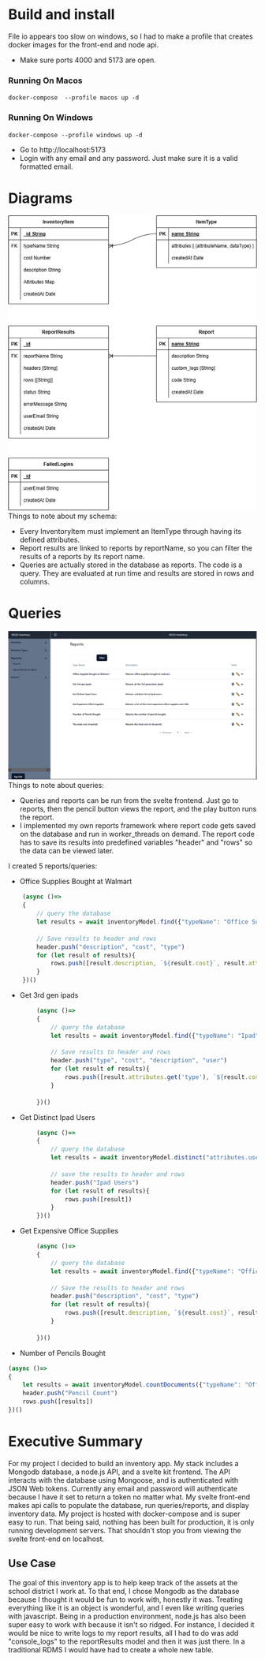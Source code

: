# Build and install
File io appears too slow on windows, so I had to make a profile that creates docker images for the front-end and node api.
- Make sure ports 4000 and 5173 are open.
### Running On Macos 
```
docker-compose  --profile macos up -d
```
### Running On Windows
```
docker-compose --profile windows up -d
```
- Go to http://localhost:5173
- Login with any email and any password. Just make sure it is a valid formatted email. 

# Diagrams
![EDR Diagram](images/diagram.drawio.png)
Things to note about my schema:
- Every InventoryItem must implement an ItemType through having its defined attributes.
- Report results are linked to reports by reportName, so you can filter the results of a reports by its report name.
- Queries are actually stored in the database as reports. The code is a query. They are evaluated at run time and results are stored in rows and columns. 

# Queries
![EDR Diagram](images/reports.png)
Things to note about queries:
- Queries and reports can be run from the svelte frontend. Just go to reports, then the pencil button views the report, and the play button runs the report. 
- I implemented my own reports framework where report code gets saved on the database and run in worker_threads on demand. The report code has to save its results into predefined variables "header" and "rows" so the data can be viewed later.

I created 5 reports/queries:
- Office Supplies Bought at Walmart  
```javascript 
    (async ()=> 
    {
        // query the database
        let results = await inventoryModel.find({"typeName": "Office Supplies", "description":"bought from walmart."})	
        
        // Save results to header and rows
        header.push("description", "cost", "type")
        for (let result of results){
            rows.push([result.description, `${result.cost}`, result.attributes.get('type')])
        }
    })()
```
- Get 3rd gen ipads
```javascript
        (async ()=> 
        {
            // query the database
            let results = await inventoryModel.find({"typeName": "Ipad", "attributes.type":"ipad 3rd gen"})	
            
            // Save results to header and rows
            header.push("type", "cost", "description", "user")
            for (let result of results){
                rows.push([result.attributes.get('type'), `${result.cost}`, result.description, result.attributes.get('user')])
            }

        })()
```
- Get Distinct Ipad Users
```javascript
        (async ()=> 
        {
            // query the database 
            let results = await inventoryModel.distinct("attributes.user", {"typeName": "Ipad"})	
            
            // save the results to header and rows
            header.push("Ipad Users")
            for (let result of results){
                rows.push([result])
            }
        })()
```
- Get Expensive Office Supplies
```javascript
        (async ()=> 
        {
            // query the database
            let results = await inventoryModel.find({"typeName": "Office Supplies", "cost":  { $gte: 50 }})	
            
            // Save the results to header and rows
            header.push("description", "cost", "type")
            for (let result of results){
                rows.push([result.description, `${result.cost}`, result.attributes.get('type')])
            }

        })()
```
- Number of Pencils Bought
```javascript
(async ()=> 
{
    let results = await inventoryModel.countDocuments({"typeName": "Office Supplies", "attributes.type":"pencils"})	
    header.push("Pencil Count")
    rows.push([results])
})()
```
# Executive Summary
For my project I decided to build an inventory app. My stack includes a Mongodb database, a node.js API, and a svelte kit frontend. The API interacts with the database using Mongoose, and is authenticated with JSON Web tokens. Currently any email and password will authenticate because I have it set to return a token no matter what. My svelte front-end makes api calls to populate the database, run queries/reports, and display inventory data. My project is hosted with docker-compose and is super easy to run. That being said, nothing has been built for production, it is only running development servers. That shouldn't stop you from viewing the svelte front-end on localhost. 

## Use Case
The goal of this inventory app is to help keep track of the assets at the school district I work at. To that end, I chose Mongodb as the database because I thought it would be fun to work with, honestly it was. Treating everything like it is an object is wonderful, and I even like writing queries with javascript. Being in a production environment, node.js has also been super easy to work with because it isn't so ridged. For instance, I decided it would be nice to write logs to my report results, all I had to do was add "console_logs" to the reportResults model and then it was just there. In a traditional RDMS I would have had to create a whole new table. 